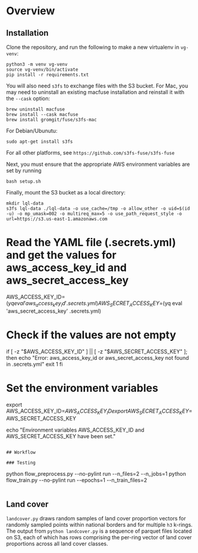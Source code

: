 # Overview

## Installation
Clone the repository, and run the following to make a new virtualenv in `vg-venv`:

```
python3 -m venv vg-venv
source vg-venv/bin/activate
pip install -r requirements.txt
```

You will also need `s3fs` to exchange files with the S3 bucket. 
For Mac, you may need to uninstall an existing macfuse installation and reinstall it with the `--cask` option:
```
brew uninstall macfuse 
brew install --cask macfuse
brew install gromgit/fuse/s3fs-mac
```

For Debian/Ubunutu:
```
sudo apt-get install s3fs
```

For all other platforms, see `https://github.com/s3fs-fuse/s3fs-fuse`

Next, you must ensure that the appropriate AWS environment variables are set by running
```
bash setup.sh
```

Finally, mount the S3 bucket as a local directory:
```
mkdir lql-data
s3fs lql-data ./lql-data -o use_cache=/tmp -o allow_other -o uid=$(id -u) -o mp_umask=002 -o multireq_max=5 -o use_path_request_style -o url=https://s3.us-east-1.amazonaws.com
```


# Read the YAML file (.secrets.yml) and get the values for aws_access_key_id and aws_secret_access_key
AWS_ACCESS_KEY_ID=$(yq eval 'aws_access_key_id' .secrets.yml)
AWS_SECRET_ACCESS_KEY=$(yq eval 'aws_secret_access_key' .secrets.yml)

# Check if the values are not empty
if [ -z "$AWS_ACCESS_KEY_ID" ] || [ -z "$AWS_SECRET_ACCESS_KEY" ]; then
  echo "Error: aws_access_key_id or aws_secret_access_key not found in .secrets.yml"
  exit 1
fi

# Set the environment variables
export AWS_ACCESS_KEY_ID=$AWS_ACCESS_KEY_ID
export AWS_SECRET_ACCESS_KEY=$AWS_SECRET_ACCESS_KEY

echo "Environment variables AWS_ACCESS_KEY_ID and AWS_SECRET_ACCESS_KEY have been set."
```

## Workflow

### Testing
```
python flow_preprocess.py --no-pylint run --n_files=2 --n_jobs=1
python flow_train.py --no-pylint run --epochs=1 --n_train_files=2 

```

```

## Land cover
`landcover.py` draws random samples of land cover proportion vectors for randomly sampled points within national borders and for multiple `h3` k-rings. The output from `python landcover.py` is a sequence of parquet files located on S3, each of which has rows comprising the per-ring vector of land cover proportions across all land cover classes.

